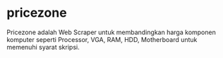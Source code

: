 # pricezone
Pricezone adalah Web Scraper untuk membandingkan harga komponen komputer seperti Processor, VGA, RAM, HDD, Motherboard untuk memenuhi syarat skripsi.

